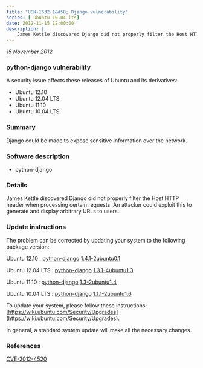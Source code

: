 ```yaml
---
title: "USN-1632-1&#58; Django vulnerability"
series: [ ubuntu-10.04-lts]
date: 2012-11-15 12:00:00
description: |
    James Kettle discovered Django did not properly filter the Host HTTP header when processing certain requests. An attacker could exploit this to generate and display arbitrary URLs to users. 
--- 
```

 
 

*15 November 2012*

### python-django vulnerability

A security issue affects these releases of Ubuntu and its derivatives:

* Ubuntu 12.10
* Ubuntu 12.04 LTS
* Ubuntu 11.10
* Ubuntu 10.04 LTS

### Summary

Django could be made to expose sensitive information over the network. 

### Software description

* python-django 

### Details

James Kettle discovered Django did not properly filter the Host HTTP header when processing certain requests. An attacker could exploit this to generate and display arbitrary URLs to users. 

### Update instructions

The problem can be corrected by updating your system to the following package version:

Ubuntu 12.10
 : [python-django](https://launchpad.net/ubuntu/+source/python-django) <span> [1.4.1-2ubuntu0.1](https://launchpad.net/ubuntu/+source/python-django/1.4.1-2ubuntu0.1) </span> 

Ubuntu 12.04 LTS
 : [python-django](https://launchpad.net/ubuntu/+source/python-django) <span> [1.3.1-4ubuntu1.3](https://launchpad.net/ubuntu/+source/python-django/1.3.1-4ubuntu1.3) </span> 

Ubuntu 11.10
 : [python-django](https://launchpad.net/ubuntu/+source/python-django) <span> [1.3-2ubuntu1.4](https://launchpad.net/ubuntu/+source/python-django/1.3-2ubuntu1.4) </span> 

Ubuntu 10.04 LTS
 : [python-django](https://launchpad.net/ubuntu/+source/python-django) <span> [1.1.1-2ubuntu1.6](https://launchpad.net/ubuntu/+source/python-django/1.1.1-2ubuntu1.6) </span> 

To update your system, please follow these instructions: [https://wiki.ubuntu.com/Security/Upgrades](https://wiki.ubuntu.com/Security/Upgrades).

In general, a standard system update will make all the necessary changes. 

### References

 
 [CVE-2012-4520](http://people.ubuntu.com/~ubuntu-security/cve/CVE-2012-4520)
 

